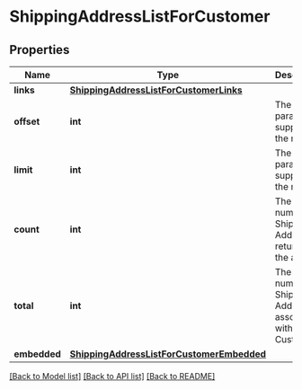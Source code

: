 # ShippingAddressListForCustomer

## Properties
Name | Type | Description | Notes
------------ | ------------- | ------------- | -------------
**links** | [**ShippingAddressListForCustomerLinks**](ShippingAddressListForCustomerLinks.md) |  | [optional] 
**offset** | **int** | The offset parameter supplied in the request. | [optional] 
**limit** | **int** | The limit parameter supplied in the request. | [optional] 
**count** | **int** | The number of Shipping Addresses returned in the array. | [optional] 
**total** | **int** | The total number of Shipping Addresses associated with the Customer. | [optional] 
**embedded** | [**ShippingAddressListForCustomerEmbedded**](ShippingAddressListForCustomerEmbedded.md) |  | [optional] 

[[Back to Model list]](../README.md#documentation-for-models) [[Back to API list]](../README.md#documentation-for-api-endpoints) [[Back to README]](../README.md)


